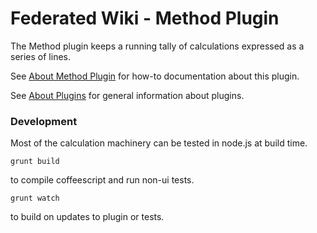 # Federated Wiki - Method Plugin

The Method plugin keeps a running tally of calculations expressed as a series of lines.

See [About Method Plugin](http://fed.wiki.org/about-method-plugin.html) for how-to documentation about this plugin.

See [About Plugins](http://plugins.fed.wiki.org/about-plugins.html) for general information about plugins.

### Development

Most of the calculation machinery can be tested in node.js at build time.

```
grunt build
```
to compile coffeescript and run non-ui tests.
```
grunt watch
````
to build on updates to plugin or tests.
